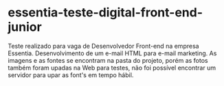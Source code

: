 # essentia-teste-digital-front-end-junior

Teste realizado para vaga de Desenvolvedor Front-end na empresa Essentia.
Desenvolvimento de um e-mail HTML para e-mail marketing.
As imagens e as fontes se encontram na pasta do projeto, porém as fotos também foram upadas na Web para testes, não foi possível encontrar um servidor para upar as font's em tempo hábil.
